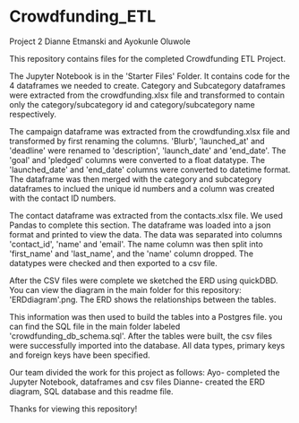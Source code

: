 # Crowdfunding_ETL

Project 2 
Dianne Etmanski and Ayokunle Oluwole

This repository contains files for the completed Crowdfunding ETL Project. 

The Jupyter Notebook is in the 'Starter Files' Folder. 
It contains code for the 4 dataframes we needed to create. 
Category and Subcategory dataframes were extracted from the crowdfunding.xlsx file and transformed to contain only the category/subcategory id and 
category/subcategory name respectively. 

The campaign dataframe was extracted from the crowdfunding.xlsx file and transformed by first renaming the columns. 'Blurb', 'launched_at' and
'deadline' were renamed to 'description', 'launch_date' and 'end_date'. The 'goal' and 'pledged' columns were converted to a float datatype.
The 'launched_date' and 'end_date' columns were converted to datetime format. The dataframe was then merged with the category and 
subcategory dataframes to inclued the unique id numbers and a column was created with the contact ID numbers. 

The contact dataframe was extracted from the contacts.xlsx file. We used Pandas to complete this section. The dataframe was loaded into a json
format and printed to view the data. The data was separated into columns 'contact_id', 'name' and 'email'. The name column was then split into 'first_name'
and 'last_name', and the 'name' column dropped. The datatypes were checked and then exported to a csv file. 

After the CSV files were complete we sketched the ERD using quickDBD. You can view the diagram in the main folder for this repository: 'ERDdiagram'.png.
The ERD shows the relationships between the tables. 

This information was then used to build the tables into a Postgres file. you can find the SQL file in the main folder labeled 'crowdfunding_db_schema.sql'.
After the tables were built, the csv files were successfully imported into the database. All data types, primary keys and foreign keys have been specified.

Our team divided the work for this project as follows:
Ayo- completed the Jupyter Notebook, dataframes and csv files
Dianne- created the ERD diagram, SQL database and this readme file. 

Thanks for viewing this repository!

 
